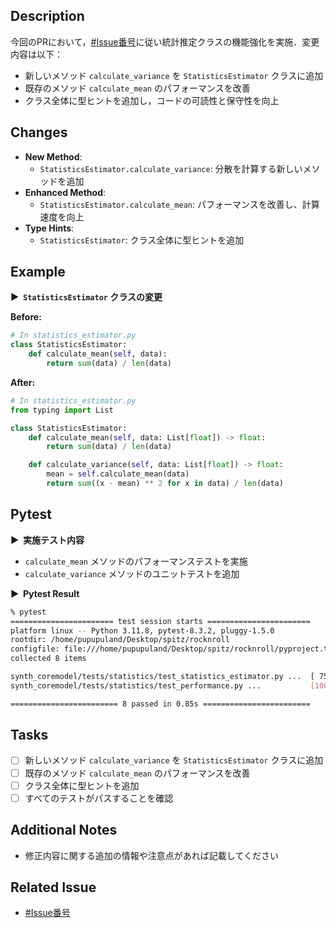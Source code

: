 ## Description

今回のPRにおいて，[#Issue番号](リンク)に従い統計推定クラスの機能強化を実施．変更内容は以下：

- 新しいメソッド `calculate_variance` を `StatisticsEstimator` クラスに追加
- 既存のメソッド `calculate_mean` のパフォーマンスを改善
- クラス全体に型ヒントを追加し，コードの可読性と保守性を向上

## Changes

- **New Method**:
  - `StatisticsEstimator.calculate_variance`: 分散を計算する新しいメソッドを追加
- **Enhanced Method**:
  - `StatisticsEstimator.calculate_mean`: パフォーマンスを改善し、計算速度を向上
- **Type Hints**:
  - `StatisticsEstimator`: クラス全体に型ヒントを追加

## Example

<strong > &#9654;&nbsp; `StatisticsEstimator` クラスの変更</strong>

**Before:**

```python
# In statistics_estimator.py
class StatisticsEstimator:
    def calculate_mean(self, data):
        return sum(data) / len(data)
```

**After:**

```python
# In statistics_estimator.py
from typing import List

class StatisticsEstimator:
    def calculate_mean(self, data: List[float]) -> float:
        return sum(data) / len(data)

    def calculate_variance(self, data: List[float]) -> float:
        mean = self.calculate_mean(data)
        return sum((x - mean) ** 2 for x in data) / len(data)
```

## Pytest

<strong > &#9654;&nbsp; 実施テスト内容</strong>

- `calculate_mean` メソッドのパフォーマンステストを実施
- `calculate_variance` メソッドのユニットテストを追加

<strong > &#9654;&nbsp; Pytest Result</strong>

```sh
% pytest
======================= test session starts =======================
platform linux -- Python 3.11.8, pytest-8.3.2, pluggy-1.5.0
rootdir: /home/pupupuland/Desktop/spitz/rocknroll
configfile: file:///home/pupupuland/Desktop/spitz/rocknroll/pyproject.toml
collected 8 items                                                 

synth_coremodel/tests/statistics/test_statistics_estimator.py ...  [ 75%]
synth_coremodel/tests/statistics/test_performance.py ...           [100%]

======================== 8 passed in 0.85s ========================
```

## Tasks

- [ ] 新しいメソッド `calculate_variance` を `StatisticsEstimator` クラスに追加
- [ ] 既存のメソッド `calculate_mean` のパフォーマンスを改善
- [ ] クラス全体に型ヒントを追加
- [ ] すべてのテストがパスすることを確認

## Additional Notes

- 修正内容に関する追加の情報や注意点があれば記載してください

## Related Issue

- [#Issue番号](リンク)
